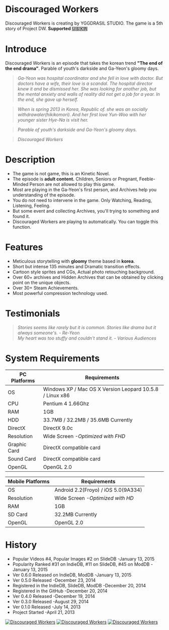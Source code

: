 Discouraged Workers
===================
Discouraged Workers is creating by YGGDRASIL STUDIO. The game is a 5th story of Project DW. **Supported :us::kr:**


Introduce
===================
Discouraged Workers is an episode that takes the korean trend **"The end of the end drama"**. Parable of youth's darkside and Ga-Yeon's gloomy days.

> _Ga-Yeon was hospital coordinator and she fell in love with doctor. But doctors have a wife, their love is a scandal. The hospital director knew it and be dismissed her. She was looking for another job, but the mental anxiety and walls of reality did not get a job for a year. In the end, she gave up herself._

> _When is spring 2013 in Korea, Republic of. she was an socially withdrawaler(hikikomori). And her first love Yun-Woo with her younger sister Hye-Na is visit her._

> _Parable of youth's darkside and Ga-Yeon's gloomy days._

> _Discouraged Workers_


Description
===================
- The game is not game, this is an Kinetic Novel.
- The episode is **adult content.** Children, Seniors or Pregnant, Feeble-Minded Person are not allowed to play this game.
- Most are playing in the Ga-Yeon's first person, and Archives help you understanding of the episode.
- You do not need to intervene in the game. Only Watching, Reading, Listening, Feeling.
- But some event and collecting Archives, you'll trying to something and found it.
- Discouraged Workers are playing to automatically. You can toggle this function.


Features
===================
- Meticulous storytelling with **gloomy** theme based in **korea**.
- Short but intense 135 minutes and Dramatic transition effects.
- Cartoon style sprites and CGs, Actual photo retouching background.
- Over 60+ archives and Hidden Archives that can be obtained by clicking point on the unique objects.
- Over 30+ Steam Achievements.
- Most powerful compression technology used.


Testimonials
===================
> _Stories seems like rarely but it is common. Stories like drama but it always someone's. - Re-Yeon_<br />
> _My heart was too stuffy and couldn't stand it. - Various Audiences_


System Requirements
===================
PC Platforms | Requirements
------------ | -------------
OS | Windows XP / Mac OS X Version Leopard 10.5.8 / Linux x86
CPU | Pentium 4 1.66Ghz
RAM | 1GB
HDD | 33.7MB / 32.2MB / 35.6MB Currently
DirectX | DirectX 9.0c
Resolution | Wide Screen *-Optimized with FHD*
Graphic Card | DirectX compatible card
Sound Card | DirectX compatible card
OpenGL | OpenGL 2.0


Mobile Platforms | Requirements
------------ | -------------
OS | Android 2.2(Froyo) / iOS 5.0(9A334)
Resolution | Wide Screen *-Optimized with HD*
RAM | 1GB
SD Card | 32.2MB Currently
OpenGL | OpenGL 2.0


History
===================
* Popular Videos #4, Popular Images #2 on SlideDB -January 13, 2015
* Popularity Ranked #31 on IndieDB, #11 on SlideDB, #45 on ModDB -January 13, 2015
* Ver 0.6.0 Released on IndieDB, ModDB -January 13, 2015
* Ver 0.5.0 Released -December 23, 2014
* Registered in the IndieDB, SlideDB, ModDB -December 20, 2014
* Registered in the GitHub -December 20, 2014
* Ver 0.4.0 Released -December 19, 2014
* Ver 0.3.0 Released -August 29, 2014
* Ver 0.1.0 Released -July 14, 2013
* Project Started -April 21, 2013

<a href="http://www.indiedb.com/games/discouraged-workers" title="View Discouraged Workers on Indie DB" target="_blank"><img src="http://button.indiedb.com/popularity/medium/games/37293.png" alt="Discouraged Workers" /></a> <a href="http://www.slidedb.com/games/discouraged-workers" title="View Discouraged Workers on Slide DB" target="_blank"><img src="http://button.slidedb.com/popularity/medium/games/37293.png" alt="Discouraged Workers" /></a> <a href="http://www.moddb.com/games/discouraged-workers" title="View Discouraged Workers on Mod DB" target="_blank"><img src="http://button.moddb.com/popularity/medium/games/37293.png" alt="Discouraged Workers" /></a>
